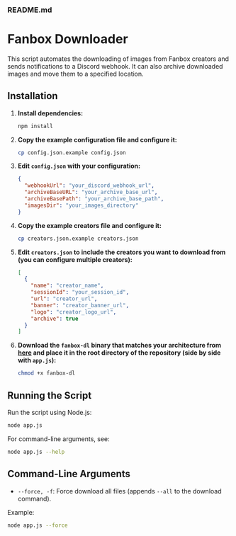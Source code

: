 ### README.md

# Fanbox Downloader

This script automates the downloading of images from Fanbox creators and sends notifications to a Discord webhook. It can also archive downloaded images and move them to a specified location.

## Installation

1. **Install dependencies:**
   ```bash
   npm install
   ```

2. **Copy the example configuration file and configure it:**
   ```bash
   cp config.json.example config.json
   ```

3. **Edit `config.json` with your configuration:**
   ```json
   {
     "webhookUrl": "your_discord_webhook_url",
     "archiveBaseURL": "your_archive_base_url",
     "archiveBasePath": "your_archive_base_path",
     "imagesDir": "your_images_directory"
   }
   ```

4. **Copy the example creators file and configure it:**
   ```bash
   cp creators.json.example creators.json
   ```

5. **Edit `creators.json` to include the creators you want to download from (you can configure multiple creators):**
   ```json
   [
     {
       "name": "creator_name",
       "sessionId": "your_session_id",
       "url": "creator_url",
       "banner": "creator_banner_url",
       "logo": "creator_logo_url",
       "archive": true
     }
   ]
   ```

6. **Download the `fanbox-dl` binary that matches your architecture from [here](https://github.com/hareku/fanbox-dl/releases/latest) and place it in the root directory of the repository (side by side with `app.js`):**
   ```bash
   chmod +x fanbox-dl
   ```

## Running the Script

Run the script using Node.js:
```bash
node app.js
```

For command-line arguments, see:
```bash
node app.js --help
```

## Command-Line Arguments

- `--force, -f`: Force download all files (appends `--all` to the download command).

Example:
```bash
node app.js --force
```